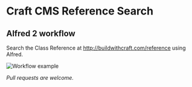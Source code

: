 # Craft CMS Reference Search

## Alfred 2 workflow

Search the Class Reference at http://buildwithcraft.com/reference using Alfred.

![Workflow example](http://g.recordit.co/R7Ti1xpL9Q.gif)

_Pull requests are welcome._
